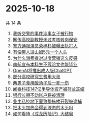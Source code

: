 # 2025-10-18

共 14 条

<!-- BEGIN ZHIHUSEARCH -->
<!-- 最后更新时间 Sat Oct 18 2025 03:13:53 GMT+0800 (China Standard Time) -->

1. [我听交警的事件涉事女子被行拘](https://www.zhihu.com/search?q=%E6%88%91%E5%90%AC%E4%BA%A4%E8%AD%A6%E7%9A%84%E4%BA%8B%E4%BB%B6%E6%B6%89%E4%BA%8B%E5%A5%B3%E5%AD%90%E8%A2%AB%E8%A1%8C%E6%8B%98)
1. [网传高校副教授未过考核转岗保安](https://www.zhihu.com/search?q=%E7%BD%91%E4%BC%A0%E9%AB%98%E6%A0%A1%E5%89%AF%E6%95%99%E6%8E%88%E6%9C%AA%E8%BF%87%E8%80%83%E6%A0%B8%E8%BD%AC%E5%B2%97%E4%BF%9D%E5%AE%89)
1. [警方通报演员荣梓杉被曝出轨打人](https://www.zhihu.com/search?q=%E8%AD%A6%E6%96%B9%E9%80%9A%E6%8A%A5%E6%BC%94%E5%91%98%E8%8D%A3%E6%A2%93%E6%9D%89%E8%A2%AB%E6%9B%9D%E5%87%BA%E8%BD%A8%E6%89%93%E4%BA%BA)
1. [有偿带人进山姆5元一个人头](https://www.zhihu.com/search?q=%E6%9C%89%E5%81%BF%E5%B8%A6%E4%BA%BA%E8%BF%9B%E5%B1%B1%E5%A7%865%E5%85%83%E4%B8%80%E4%B8%AA%E4%BA%BA%E5%A4%B4)
1. [为什么消费者对过度营销这么反感](https://www.zhihu.com/search?q=%E4%B8%BA%E4%BB%80%E4%B9%88%E6%B6%88%E8%B4%B9%E8%80%85%E5%AF%B9%E8%BF%87%E5%BA%A6%E8%90%A5%E9%94%80%E8%BF%99%E4%B9%88%E5%8F%8D%E6%84%9F)
1. [南航宣布本科生不写论文也能毕业](https://www.zhihu.com/search?q=%E5%8D%97%E8%88%AA%E5%AE%A3%E5%B8%83%E6%9C%AC%E7%A7%91%E7%94%9F%E4%B8%8D%E5%86%99%E8%AE%BA%E6%96%87%E4%B9%9F%E8%83%BD%E6%AF%95%E4%B8%9A)
1. [OpenAI将推出成人版ChatGPT](https://www.zhihu.com/search?q=OpenAI%E5%B0%86%E6%8E%A8%E5%87%BA%E6%88%90%E4%BA%BA%E7%89%88ChatGPT)
1. [部分高校研究生费用大涨](https://www.zhihu.com/search?q=%E9%83%A8%E5%88%86%E9%AB%98%E6%A0%A1%E7%A0%94%E7%A9%B6%E7%94%9F%E8%B4%B9%E7%94%A8%E5%A4%A7%E6%B6%A8)
1. [两男子食用酸汤子后一死一伤](https://www.zhihu.com/search?q=%E4%B8%A4%E7%94%B7%E5%AD%90%E9%A3%9F%E7%94%A8%E9%85%B8%E6%B1%A4%E5%AD%90%E5%90%8E%E4%B8%80%E6%AD%BB%E4%B8%80%E4%BC%A4)
1. [闻泰科技147亿半导体资产被荷兰冻结](https://www.zhihu.com/search?q=%E9%97%BB%E6%B3%B0%E7%A7%91%E6%8A%80147%E4%BA%BF%E5%8D%8A%E5%AF%BC%E4%BD%93%E8%B5%84%E4%BA%A7%E8%A2%AB%E8%8D%B7%E5%85%B0%E5%86%BB%E7%BB%93)
1. [银行长期不动账户将被清理](https://www.zhihu.com/search?q=%E9%93%B6%E8%A1%8C%E9%95%BF%E6%9C%9F%E4%B8%8D%E5%8A%A8%E8%B4%A6%E6%88%B7%E5%B0%86%E8%A2%AB%E6%B8%85%E7%90%86)
1. [业主私挖地下室致整栋楼开裂被逮捕](https://www.zhihu.com/search?q=%E4%B8%9A%E4%B8%BB%E7%A7%81%E6%8C%96%E5%9C%B0%E4%B8%8B%E5%AE%A4%E8%87%B4%E6%95%B4%E6%A0%8B%E6%A5%BC%E5%BC%80%E8%A3%82%E8%A2%AB%E9%80%AE%E6%8D%95)
1. [把木头加热会得到液态的木头吗](https://www.zhihu.com/search?q=%E6%8A%8A%E6%9C%A8%E5%A4%B4%E5%8A%A0%E7%83%AD%E4%BC%9A%E5%BE%97%E5%88%B0%E6%B6%B2%E6%80%81%E7%9A%84%E6%9C%A8%E5%A4%B4%E5%90%97)
1. [如何看待《成龙历险记》大结局](https://www.zhihu.com/search?q=%E5%A6%82%E4%BD%95%E7%9C%8B%E5%BE%85%E3%80%8A%E6%88%90%E9%BE%99%E5%8E%86%E9%99%A9%E8%AE%B0%E3%80%8B%E5%A4%A7%E7%BB%93%E5%B1%80)

<!-- END ZHIHUSEARCH -->
